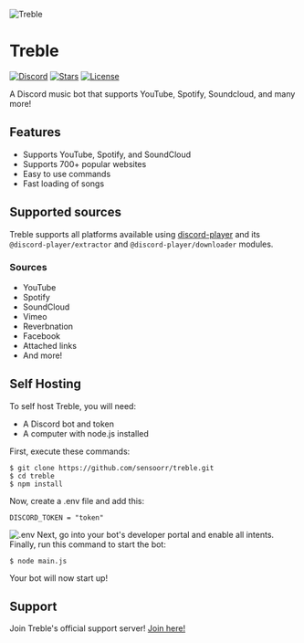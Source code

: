 ![Treble](https://i.imgur.com/uckJrMjs.png)

# Treble

[![Discord](https://img.shields.io/discord/961295522092707872?label=discord&style=for-the-badge&logo=discord&color=5865F2&logoColor=white)](https://discord.gg/Y4aehUckxa)
[![Stars](https://img.shields.io/github/stars/sensoorr/treble.svg?label=stars&style=for-the-badge&logo=github&color=5865F2&logoColor=white)](https://github.com/sensoorr/treble)
[![License](https://img.shields.io/github/license/sensoorr/treble.svg?label=license&style=for-the-badge&logo=github&color=5865F2&logoColor=white)](https://github.com/sensoorr/treble/blob/master/LICENSE)

A Discord music bot that supports YouTube, Spotify, Soundcloud, and many more!

## Features
  * Supports YouTube, Spotify, and SoundCloud
  * Supports 700+ popular websites
  * Easy to use commands
  * Fast loading of songs

## Supported sources
Treble supports all platforms available using [discord-player](https://github.com/Androz2091/discord-player) and its `@discord-player/extractor` and `@discord-player/downloader` modules.
### Sources
  * YouTube
  * Spotify
  * SoundCloud
  * Vimeo
  * Reverbnation
  * Facebook
  * Attached links
  * And more!

## Self Hosting
To self host Treble, you will need:
  * A Discord bot and token
  * A computer with node.js installed

First, execute these commands:
```
$ git clone https://github.com/sensoorr/treble.git
$ cd treble
$ npm install
```
Now, create a .env file and add this:
```
DISCORD_TOKEN = "token"
```
![.env](https://i.imgur.com/jsWS3xi.png)
Next, go into your bot's developer portal and enable all intents.
Finally, run this command to start the bot:
```
$ node main.js
```
Your bot will now start up!

## Support
Join Treble's official support server! [Join here!](https://discord.gg/Y4aehUckxa)
